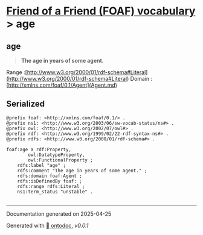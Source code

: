 # [Friend of a Friend (FOAF) vocabulary](../homepage.md) > age

## age

> **The age in years of some agent.**

Range :[http://www.w3.org/2000/01/rdf-schema#Literal](<http://www.w3.org/2000/01/rdf-schema#Literal>)
Domain :[http://xmlns.com/foaf/0.1/Agent](Agent.md)

## Serialized

```ttl
@prefix foaf: <http://xmlns.com/foaf/0.1/> .
@prefix ns1: <http://www.w3.org/2003/06/sw-vocab-status/ns#> .
@prefix owl: <http://www.w3.org/2002/07/owl#> .
@prefix rdf: <http://www.w3.org/1999/02/22-rdf-syntax-ns#> .
@prefix rdfs: <http://www.w3.org/2000/01/rdf-schema#> .

foaf:age a rdf:Property,
        owl:DatatypeProperty,
        owl:FunctionalProperty ;
    rdfs:label "age" ;
    rdfs:comment "The age in years of some agent." ;
    rdfs:domain foaf:Agent ;
    rdfs:isDefinedBy foaf: ;
    rdfs:range rdfs:Literal ;
    ns1:term_status "unstable" .


```

---

Documentation generated on 2025-04-25

Generated with [📑 ontodoc](https://github.com/StephaneBranly/ontodoc), *v0.0.1*